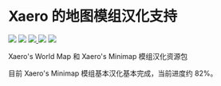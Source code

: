 # Xaero 的地图模组汉化支持

[![](https://img.shields.io/badge/progress-82%25-A5EF00.svg?style=flat-square)](https://github.com/CMBill/Xaeros_Maps_Chinese_Support)
[![](https://img.shields.io/badge/version-dev--211020-orange.svg?style=flat-square)](https://github.com/CMBill/Xaeros_Maps_Chinese_Support/releases/tag/dev-211020)
[![](https://img.shields.io/badge/Minecraft-1.17.1-informational.svg?style=flat-square) ](https://www.minecraft.net/)
[![](https://img.shields.io/badge/Xaero's_World_Map-1.17.3--fabric-informational.svg?style=flat-square)](https://chocolateminecraft.com/worldmap.php)
[![](https://img.shields.io/badge/Xaero's_Minimap-21.19.0--fabric-informational.svg?style=flat-square)](https://chocolateminecraft.com/minimap2.php)

Xaero's World Map 和 Xaero's Minimap 模组汉化资源包

目前 Xaero's Minimap 模组基本汉化基本完成，当前进度约 82%。
